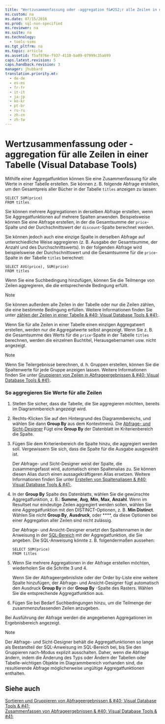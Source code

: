 ```yaml
---
title: "Wertzusammenfassung oder -aggregation f&#252;r alle Zeilen in einer Tabelle (Visual Database Tools)"
ms.custom: na
ms.date: 07/15/2016
ms.prod: sql-non-specified
ms.reviewer: na
ms.suite: na
ms.technology: 
  - tools-ssms
ms.tgt_pltfrm: na
ms.topic: article
ms.assetid: f5af876e-f937-4110-ba09-07999c35a699
caps.latest.revision: 5
caps.handback.revision: 3
manager: jhubbard
translation.priority.mt: 
  - de-de
  - es-es
  - fr-fr
  - it-it
  - ja-jp
  - ko-kr
  - pt-br
  - ru-ru
  - zh-cn
  - zh-tw
---
```

# Wertzusammenfassung oder -aggregation f&#252;r alle Zeilen in einer Tabelle (Visual Database Tools)
Mithilfe einer Aggregatfunktion können Sie eine Zusammenfassung für alle Werte in einer Tabelle erstellen. Sie können z. B. folgende Abfrage erstellen, um den Gesamtpreis aller Bücher in der Tabelle `titles` anzeigen zu lassen:  
  
```  
SELECT SUM(price)  
FROM titles  
```  
  
Sie können mehrere Aggregationen in derselben Abfrage erstellen, wenn Sie Aggregatfunktionen auf mehrere Spalten anwenden. Beispielsweise können Sie eine Abfrage erstellen, in der die Gesamtsumme der `price`-Spalte und der Durchschnittswert der `discount`-Spalte berechnet werden.  
  
Sie können jedoch auch eine einzige Spalte in derselben Abfrage auf unterschiedliche Weise aggregieren (z. B. Ausgabe der Gesamtsumme, der Anzahl und des Durchschnittswerts). In der folgenden Abfrage wird beispielsweise der Durchschnittswert und die Gesamtsumme für die `price`-Spalte in der Tabelle `titles` berechnet:  
  
```  
SELECT AVG(price), SUM(price)  
FROM titles  
```  
  
Wenn Sie eine Suchbedingung hinzufügen, können Sie die Teilmenge von Zeilen aggregieren, die die entsprechende Bedingung erfüllt.  
  
> [!NOTE]  
> Sie können außerdem alle Zeilen in der Tabelle oder nur die Zeilen zählen, die eine bestimmte Bedingung erfüllen. Weitere Informationen finden Sie unter [zählen der Zeilen in einer Tabelle & #40; Visual Database Tools & #41;](../content/Count-Rows-in-a-Table--Visual-Database-Tools-.md).  
  
Wenn Sie für alle Zeilen in einer Tabelle einen einzigen Aggregatwert erstellen, werden nur die Aggregatwerte selbst angezeigt. Wenn Sie z. B. die Gesamtsumme des Werts für die `price`-Spalte in der Tabelle `titles` berechnen, werden die einzelnen Buchtitel, Herausgebernamen usw. nicht angezeigt.  
  
> [!NOTE]  
> Wenn Sie Teilergebnisse berechnen, d. h. Gruppen erstellen, können Sie die Spaltenwerte für jede Gruppe anzeigen lassen. Weitere Informationen finden Sie unter [Gruppieren von Zeilen in Abfrageergebnissen & #40; Visual Database Tools & #41;](../content/Group-Rows-in-Query-Results--Visual-Database-Tools-.md).  
  
### So aggregieren Sie Werte für alle Zeilen  
  
1.  Stellen Sie sicher, dass die Tabelle, die Sie aggregieren möchten, bereits im Diagrammbereich angezeigt wird.  
  
2.  Rechts\-Klicken Sie auf den Hintergrund des Diagrammbereichs, und wählen Sie dann **Group By** aus dem Kontextmenü. Die [Abfrage- und Sicht-Designer](../content/Query-and-View-Designer-Tools--Visual-Database-Tools-.md) Fügt eine **Group By** der Datenblatt im Kriterienbereich die Spalte.  
  
3.  Fügen Sie dem Kriterienbereich die Spalte hinzu, die aggregiert werden soll. Vergewissern Sie sich, dass die Spalte für die Ausgabe ausgewählt ist.  
  
    Der Abfrage- und Sicht-Designer weist der Spalte, die zusammengefasst wird, automatisch einen Spaltenalias zu. Sie können diesen Alias durch einen aussagekräftigeren Alias ersetzen. Weitere Informationen finden Sie unter [Erstellen von Spaltenaliasen & #40; Visual Database Tools & #41;](../content/Create-Column-Aliases--Visual-Database-Tools-.md).  
  
4.  In der **Group By** Spalte des Datenblatts, wählen Sie die gewünschte Aggregatfunktion, z. B.: **Summe**, **Avg**, **Min**, **Max**, **Anzahl**. Wenn im Resultset nur eindeutige Zeilen aggregiert werden sollen, wählen Sie eine Aggregatfunktion mit den DISTINCT-Optionen, z. B. **Min Distinct**. Wählen Sie nicht **Group By**, **Ausdruck**, oder ****, da diese Optionen bei einer Aggregation aller Zeilen sind nicht zulässig.  
  
    Der Abfrage- und Ansicht-Designer ersetzt den Spaltennamen in der Anweisung in der [SQL-Bereich](../content/SQL-Pane--Visual-Database-Tools-.md) mit der Aggregatfunktion, die Sie angeben. Die SQL-Anweisung könnte z. B. folgendermaßen aussehen:  
  
    ```  
    SELECT SUM(price)  
    FROM titles  
    ```  
  
5.  Wenn Sie mehrere Aggregationen in der Abfrage erstellen möchten, wiederholen Sie die Schritte 3 und 4.  
  
    Wenn Sie der Abfrageergebnisliste oder der Order by-Liste eine weitere Spalte hinzufügen, der Abfrage- und Ansicht-Designer fügt automatisch den Ausdruck **Group By** in der **Group By** -Spalte des Rasters. Wählen Sie die entsprechende Aggregatfunktion aus.  
  
6.  Fügen Sie bei Bedarf Suchbedingungen hinzu, um die Teilmenge der zusammenzufassenden Zeilen anzugeben.  
  
Bei Ausführung der Abfrage werden die angegebenen Aggregationen im Ergebnisbereich angezeigt.  
  
> [!NOTE]  
> Der Abfrage- und Sicht-Designer behält die Aggregatfunktionen so lange als Bestandteil der SQL-Anweisung im SQL-Bereich bei, bis Sie den Gruppieren nach-Modus explizit ausschalten. Daher, wenn die Abfrage ändern, indem die Änderung des Typs oder Ändern der Tabellen oder Tabelle\-wichtigen Objekte im Diagrammbereich vorhanden sind, die resultierende Abfrage möglicherweise ungültige Aggregatfunktionen enthalten.  
  
## Siehe auch  
[Sortieren und Gruppieren von Abfrageergebnissen & #40; Visual Database Tools & #41;](../content/Sort-and-Group-Query-Results--Visual-Database-Tools-.md)  
[Zusammenfassen von Abfrageergebnissen & #40; Visual Database Tools & #41;](../content/Summarize-Query-Results--Visual-Database-Tools-.md)  
  

